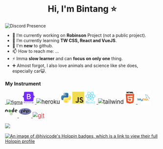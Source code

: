 <h1 align="center">Hi, I'm Bintang ⭐</h1>

![Discord Presence](https://lanyard.cnrad.dev/api/619124128506707978?showDisplayName=true&hideActivity=whenNotUsed&hideTimestamp=false&bg=:#1e2124&)

- 🔭 I’m currently working on **Robinson** Project (not a public project).
- 🌱 I’m currently learning **TW CSS, React and VueJS**.
- 💬 I'm **new** to github.
- 📫 How to reach me: ...
- ⚡ Imma **slow learner** and can **focus on only one** thing.
- ➕ Almost forgot, I also love animals and science like she does, especially car😺.

<h3 align="left">My Instrument</h3>
<p align="left"><a href="https://getbootstrap.com" rel="noreferrer">&nbsp;</a><a href="https://www.figma.com/" rel="noreferrer"><img src="https://www.vectorlogo.zone/logos/figma/figma-icon.svg" border="0" alt="figma" width="40" height="40"></a><a href="https://getbootstrap.com" style="font-family: var(--bs-body-font-family); font-weight: var(--bs-body-font-weight); text-align: var(--bs-body-text-align); color: #e13939; text-decoration-line: underline; --bs-link-color-rgb: var(--bs-link-hover-color-rgb); font-size: 18.6667px; letter-spacing: -0.0746667px;" rel="noreferrer"><img src="https://raw.githubusercontent.com/devicons/devicon/master/icons/bootstrap/bootstrap-plain-wordmark.svg" border="0" alt="bootstrap" width="40" height="40"></a><a href="https://git-scm.com/" style="background-color: var(--bs-body-bg); font-family: var(--bs-body-font-family); font-size: 14pt; font-weight: var(--bs-body-font-weight); letter-spacing: -0.004em; text-align: var(--bs-body-text-align);" rel="noreferrer">&nbsp;</a><img src="https://www.vectorlogo.zone/logos/heroku/heroku-icon.svg" border="0" alt="heroku" width="40" height="40" style="color: var(--bs-body-color); font-family: var(--bs-body-font-family); font-size: 14pt; font-weight: var(--bs-body-font-weight); letter-spacing: -0.004em; text-align: var(--bs-body-text-align);"><img src="https://raw.githubusercontent.com/devicons/devicon/master/icons/python/python-original.svg" border="0" alt="python" width="40" height="40" style="background-color: var(--bs-body-bg); color: var(--bs-body-color); font-family: var(--bs-body-font-family); font-size: 14pt; font-weight: var(--bs-body-font-weight); letter-spacing: -0.004em; text-align: var(--bs-body-text-align);"><img src="https://raw.githubusercontent.com/devicons/devicon/master/icons/javascript/javascript-original.svg" border="0" alt="javascript" width="40" height="40" style="color: var(--bs-body-color); font-family: var(--bs-body-font-family); font-size: 14pt; font-weight: var(--bs-body-font-weight); letter-spacing: -0.004em; text-align: var(--bs-body-text-align);"><img src="https://raw.githubusercontent.com/devicons/devicon/master/icons/react/react-original-wordmark.svg" border="0" alt="react" width="40" height="40" style="color: var(--bs-body-color); font-family: var(--bs-body-font-family); font-size: 14pt; font-weight: var(--bs-body-font-weight); letter-spacing: -0.004em; text-align: var(--bs-body-text-align); background-color: var(--bs-body-bg);"><a href="https://heroku.com" style="font-family: var(--bs-body-font-family); font-size: 14pt; font-weight: var(--bs-body-font-weight); letter-spacing: -0.004em; text-align: var(--bs-body-text-align); background-color: var(--bs-body-bg);" rel="noreferrer">&nbsp;</a><img src="https://www.vectorlogo.zone/logos/tailwindcss/tailwindcss-icon.svg" border="0" alt="tailwind" width="40" height="40" style="background-color: var(--bs-body-bg); color: var(--bs-body-color); font-family: var(--bs-body-font-family); font-size: 14pt; font-weight: var(--bs-body-font-weight); letter-spacing: -0.004em; text-align: var(--bs-body-text-align);"><a href="https://www.w3.org/html/" style="font-family: var(--bs-body-font-family); font-size: 14pt; font-weight: var(--bs-body-font-weight); letter-spacing: -0.004em; text-align: var(--bs-body-text-align); background-color: var(--bs-body-bg);" rel="noreferrer"><img src="https://raw.githubusercontent.com/devicons/devicon/master/icons/html5/html5-original-wordmark.svg" border="0" alt="html5" width="40" height="40"></a><a href="https://developer.mozilla.org/en-US/docs/Web/JavaScript" style="font-family: var(--bs-body-font-family); font-size: 14pt; font-weight: var(--bs-body-font-weight); letter-spacing: -0.004em; text-align: var(--bs-body-text-align); background-color: var(--bs-body-bg);" rel="noreferrer">&nbsp;</a><span style="color: var(--bs-body-color); font-family: var(--bs-body-font-family); font-size: 14pt; font-weight: var(--bs-body-font-weight); letter-spacing: -0.004em; text-align: var(--bs-body-text-align); background-color: var(--bs-body-bg);"></span><a href="https://www.mysql.com/" style="font-family: var(--bs-body-font-family); font-size: 14pt; font-weight: var(--bs-body-font-weight); letter-spacing: -0.004em; text-align: var(--bs-body-text-align); background-color: var(--bs-body-bg);" rel="noreferrer"><img src="https://raw.githubusercontent.com/devicons/devicon/master/icons/mysql/mysql-original-wordmark.svg" border="0" alt="mysql" width="40" height="40"> </a><span style="color: var(--bs-body-color); font-family: var(--bs-body-font-family); font-size: 14pt; font-weight: var(--bs-body-font-weight); letter-spacing: -0.004em; text-align: var(--bs-body-text-align); background-color: var(--bs-body-bg);"> </span><a href="https://nodejs.org" style="font-family: var(--bs-body-font-family); font-size: 14pt; font-weight: var(--bs-body-font-weight); letter-spacing: -0.004em; text-align: var(--bs-body-text-align); background-color: var(--bs-body-bg);" rel="noreferrer"> <img src="https://raw.githubusercontent.com/devicons/devicon/master/icons/nodejs/nodejs-original-wordmark.svg" border="0" alt="nodejs" width="40" height="40"> </a><span style="color: var(--bs-body-color); font-family: var(--bs-body-font-family); font-size: 14pt; font-weight: var(--bs-body-font-weight); letter-spacing: -0.004em; text-align: var(--bs-body-text-align); background-color: var(--bs-body-bg);"> </span><a href="https://www.php.net" style="font-family: var(--bs-body-font-family); font-size: 14pt; font-weight: var(--bs-body-font-weight); letter-spacing: -0.004em; text-align: var(--bs-body-text-align); background-color: var(--bs-body-bg);" rel="noreferrer"> <img src="https://raw.githubusercontent.com/devicons/devicon/master/icons/php/php-original.svg" border="0" alt="php" width="40" height="40">&nbsp;</a><a href="https://git-scm.com/" style="font-family: var(--bs-body-font-family); font-size: 14pt; font-weight: var(--bs-body-font-weight); letter-spacing: -0.004em; text-align: var(--bs-body-text-align); background-color: var(--bs-body-bg); color: #e13939; text-decoration-line: underline; --bs-link-color-rgb: var(--bs-link-hover-color-rgb);" rel="noreferrer"><img src="https://www.vectorlogo.zone/logos/git-scm/git-scm-icon.svg" border="0" alt="git" width="40" height="40"></a></p>
<p align="left"><span style="color: var(--bs-body-color); font-family: var(--bs-body-font-family); font-size: 14pt; font-weight: var(--bs-body-font-weight); letter-spacing: -0.004em; text-align: var(--bs-body-text-align); background-color: var(--bs-body-bg);"></span></p>

<p align="left">
<a href="https://github.com/hivicode">
  <img height="180em" src="https://github-readme-stats-eight-theta.vercel.app/api?username=hivicode&show_icons=true&include_all_commits=true&count_private=true&bg_color=00000000&theme=dark"/>
</a>
</p>

[![An image of @hivicode's Holopin badges, which is a link to view their full Holopin profile](https://holopin.me/hivicode)](https://holopin.io/@hivicode)
<!--
**hivicode/hivicode** is a ✨ _special_ ✨ repository because its `README.md` (this file) appears on your GitHub profile.
-
Here are some ideas to get you started:
-
- 🔭 I’m currently working on ...
- 🌱 I’m currently learning ...
- 👯 I’m looking to collaborate on ...
- 🤔 I’m looking for help with ...
- 💬 Ask me about ...
- 📫 How to reach me: ...
- 😄 Pronouns: ...
- ⚡ Fun fact: ...
-->
